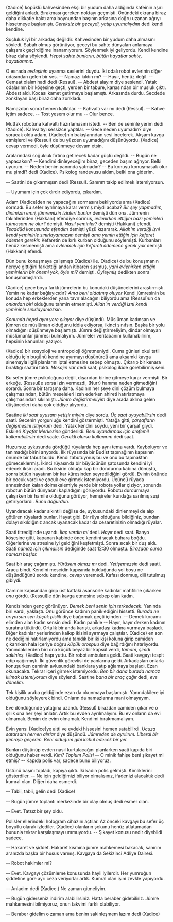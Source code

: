 
(Xadice) köpüklü kahvesinden ekşi bir yudum daha aldığında kafeinin aşırı geldiğini anladı. Bırakması
gereken noktayı geçmişti. Önündeki ekrana biraz daha dikkatle baktı ama boynundan başının arkasına
doğru uzanan ağrıyı hissetmeye başlamıştı. *Gereksiz bir geceydi, yatıp uyumalıydım* dedi kendi
kendine. 

Suçluluk iyi bir arkadaş değildir. Kahvesinden bir yudum daha almasını söyledi. Sabah olmuş
görünüyor, geceyi bu sahte dünyaları anlamaya çalışarak geçirdiğime inanamıyorum. Söylenmek iyi
geliyordu. Kendi kendine biraz daha söylendi. *Hepsi sahte bunların, bütün hayatlar sahte,
hayatlarımız.*

O esnada *evdeşinin* uyanma seslerini duydu. İki odalı robot evlerinin diğer odasından gelen bir
ses. -- Namazı kıldın mı? -- Hayır, henüz değil. -- Cemaat olalım hadi dedi (Ressul). -- Abdest
alayım diye seslendi. Yatak odalarının bir köşesine geçti, yerden bir tabure, karşısından bir musluk
çıktı. Abdest aldı. Kocası kamet getirmeye başlamıştı. Arkasında durdu. Secdede zonklayan başı biraz
daha zonkladı. 

Namazdan sonra hemen kalktılar. -- Kahvaltı var mı dedi (Ressul). -- Kahve içtim sadece. -- Tost
yesem olur mu -- Olur bence. 

Mutfak robotuna kahvaltı hazırlamasını istedi. -- Ben de seninle yerim dedi (Xadice). Kahvaltıyı
sessizce yaptılar. -- Gece neden uyumadın? diye soracak oldu adam, (Xadice)nin bakışlarından sesi
incelerek. Akşam kavga etmişlerdi ve (Ressul) de bu yüzden uyumadığını düşünüyordu. (Xadice) cevap
vermedi, öyle düşünmeye devam etsin. 

Aralarındaki soğukluk fırtına getirecek kadar güçlü değildi. -- Bugün ne yapacaksın? -- Kendimi
dinleyeceğim biraz, geceden başım ağrıyor. Belki uyurum. -- Neden benim yanımda yatmadın? -- Bu
konuyu konuşmasak olur mu şimdi? dedi (Xadice). Psikolog randevusu aldım, belki ona giderim. 

-- Saatini de çıkarmışsın dedi (Ressul). Sanırım takip edilmek istemiyorsun. 

-- Uyumam için çok dırdır ediyordu, çıkardım. 

Adam (Xadice)den ne yapacağını sormasını bekliyordu ama (Xadice) sormadı. Bu sefer ayrılmaya karar
vermiş miydi acaba? *Bir şey yapmadım, dinimizin emri, jûmremizin izinleri bunlar* demişti dün ona.
Jûmrenin fakihlerinden (Hakkani) efendiye sormuş, *evlenirken ettiğim bazı yeminleri tutmasam ne
olur?* demişti. *Nasıl yeminler?* demişti (Hakkani) efendi. *Teaddüd konusunda efendim* demişti yüzü
kızararak. *Allah'ın verdiği izni kendi yemininle sınırlayamazsın* demişti *ama yemin ettiğin için
kefaret ödemen gerekir.* Kefaretin de kırk kurban olduğunu söylemişti. Kurbanları henüz kesmemişti
ama *evlenmek için kefareti ödemene gerek yok* demişti (Hakkani) efendi. 

Dün bunu konuşmaya çalışmıştı (Xadice) ile. (Xadice) de bu konuşmanın nereye gittiğini farkettiği
andan itibaren susmuş, *yani evlenirken ettiğin yeminlerin bir önemi yok, öyle mi?* demişti.
*Öyleymiş* dedikten sonra konuşmamışlardı. 

(Xadice) gece boyu farklı jûmrelerin bu konudaki düşüncelerini araştırmıştı. Yemin ne kadar
bağlayıcıdır? *Ama beni aldatmış oluyor* Kendi jûmresinin bu konuda hep erkeklerden yana tavır
alacağını biliyordu ama (Ressul)un da *onlardan biri* olduğunu tahmin etmemişti. *Allah'ın verdiği
izni kendi yemininle sınırlayamazsın.*


*Sonunda hepsi aynı yere çıkıyor* diye düşündü. Müslüman kadınsan ve jûmren de müslüman olduğunu
iddia ediyorsa, ikinci sınıfsın. Başka bir yolu olmadığını düşünmeye başlamıştı. Jûmre
değiştirmeliyim, dindar olmayan müslümanlar jûmresi bulmalıyım. Jûmreler veritabanını
kullanabilirim, hepsinin kanunları yazıyor. 

(Xadice) bir sosyoloji ve antropoloji öğretmeniydi. Cuma günleri okul tatil olduğu için bugünü
kendine ayırmayı düşünürdü ama akşamki kavga sinemayla ilgili planlarını iptal etmesine sebep
olmuştu. Çıkarıp bir kenara bıraktığı saatini taktı. *Mesajın var* dedi saat, psikolog ikide
görebilirmiş seni. 

Bu sefer jûmre psikoloğuna değil, dışarıdan birine gitmeye karar vermişti. Bir erkeğe. (Ressul)e
sorsa izin vermezdi, (Nurr) hanıma neden gitmediğini sorardı. Sonra bir tartışma daha. Kadının her
şeye dini çözüm bulmaya çalışmasından, bütün meseleleri izah ederken ahireti hatırlatmaya
çalışmasından sıkılmıştı. *Jûmre değiştirmeliyim* diye arada aklına gelen düşünceleri daha çok
ciddiye alıyordu. 

Saatine *iki saat uyusam yetişir miyim* diye sordu. *Üç saat uyuyabilirsin* dedi saati. Gecenin
yorgunluğu kendini göstermişti. Yatağa gitti, *çarşafların değişmesini istiyorum* dedi. Yatak
kendini soydu, yeni bir çarşaf giydi. Eskileri *Kıyafet Merkezine* gönderildi. *Beni uyandırmak için
amfemil kullanabilirsin* dedi saate. *Gerekli olursa kullanırım* dedi saat. 

Huzursuz uykusunda gördüğü rüyalarda hep aynı tema vardı. Kayboluyor ve tanımadığı birini arıyordu.
İlk rüyasında bir Budist tapınağının kapısının önünde bir tabut buldu. Kendi tabutuymuş bu ve
onu bu tapınaktan gömeceklermiş. İkinci rüyasında bir büyücünün şatosunda kendini iyi edecek iksiri
aradı. Bu iksirin olduğu kap bir dondurma kabına dönüştü, sonra bütün hayatının bir kar küresinden
seyredildiğini gördü. Evinin önünde bir çocuk vardı ve çocuk eve girmek istemiyordu. Üçüncü rüyada
annesinden kalan dolmakalemiyle yerde bir robota yollar çiziyor, sonunda robotun bütün dünyasını
kapladığını görüyordu. Robotu durdurmaya çalışırken bir hamile olduğunu görüyor, hemşireler kundağa
sarılmış suşi getiriyorlardı. *Bunu doğurdun.*

Uyandıracak kadar sıkıntılı değilse de, uykusundaki dinlenmeyi de alıp götüren rüyalardı bunlar.
Hayat gibi. Bir rüya olduğunu bildiğiniz, bundan dolayı sıkıldığınız ancak uyanacak kadar da
cesaretinizin olmadığı rüyalar. 

Saati titrediğinde uyandı. *İlaç verdin mi* dedi. *Hayır* dedi saat. Banyo köşesine gitti, kapanan
kabinde önce kendini sıcak buhara boğdu. Ciğerlerine ve stresine iyi geldiğini keşfetmişti. Sonra
sıcak bir duş aldı. Saati *namaz için çıkmalısın* dediğinde saat 12:30 olmuştu. *Birazdan cuma
namazı başlar.*

Saat bir araç çağırmıştı. *Yürüsem olmaz mı* dedi. *Yetişemezsin* dedi saati. Araca bindi. Kendini
mescidin kapısında bulduğunda yol boyu ne düşündüğünü sordu kendine, cevap veremedi. Kafası donmuş,
dili tutulmuş gibiydi. 

Caminin kapısından girip üst kattaki asansörle kadınlar mahfiline çıkarken *onu* gördü. (Ressul)le dün kavga
etmesine sebep olan kadın. 

Kendisinden genç görünüyor. *Demek beni senin için terkedecek.*  Yanında biri vardı, yaklaştı. Onu
görünce kadının paniklediğini hissetti. *Burada ne arıyorsun sen küçük pislik* diye bağırmak geçti
içinden. -- Demek kocamı elimden alan kadın sensin dedi. Kadın panikle -- Hayır, hayır derken
kadının suratına tükürdü. Ortalık bir anda karıştı, arkadaşı kadına vurmaya başladı. Diğer kadınlar
yerlerinden kalkıp ikisini ayırmaya çalıştılar. (Xadice) en son ne dediğini hatırlamıyordu ama
tanıdık bir iki kişi koluna girip camiden çıkarırken hala içeriye doğru *küçük orospuu* diye
bağırdığını hatırlıyordu. Yanındakilerden biri ona küçük beyaz bir kapsül verdi, *tamam, şimdi sakinleş.*
(Xadice) hapı yuttu. Bir robot ambulans geldi. Saati kavgayı tespit edip çağırmıştı. İki güvenlik
görevlisi de yanlarına geldi. Arkadaşları onlarla konuşurken caminin avlusundaki banklara yatıp
ağlamaya başladı. Ezan okunacaktı. Tekrar içeri girmek istemiyordu. *Ben bir daha burada namaz
kılmak istemiyorum* diye söylendi. Saatine *bana bir araç çağır* dedi, *eve dönelim.*

Tek kişilik araba geldiğinde ezan da okunmaya başlamıştı. Yanındakilere iyi olduğunu söyleyerek
bindi. Onların da namazlarına mani olmayayım. 

Eve döndüğünde yatağına uzandı. (Ressul) birazdan camiden çıkar ve o şıllık ona her şeyi anlatır.
Artık bu evden ayrılmalıyım. Bu ev onların da evi olmamalı. Benim de evim olmamalı. Kendimi
bırakmamalıyım. 

Evin yarısı (Xadice)ye aitti ve evdeki hissesini hemen satabilirdi. *Ucuza satarsam hemen alırlar*
diye düşündü. *Jûmreden de ayrılırım. Liberal bir jûmreye geçerim. Beni olduğum gibi kabul edecek
bir yer.* 

Bunları düşünüp evden nasıl kurtulacağını planlarken saati kapıda biri olduğunu haber verdi. *Kim?*
*Toplum Polisi* -- O minik fahişe beni şikayet mi etmiş? -- Kapıda polis var, sadece bunu biliyoruz. 

Üstünü başını topladı, kapıya çıktı. İki kadın polis gelmişti. Kimliklerini gösterdiler. -- Ne için
geldiğimizi biliyor olmalısınız, ifadenizi alacaktık dedi kumral olan. Diğeri daha esmerdi. 

-- Tabii, tabii, gelin dedi (Xadice)

-- Bugün jûmre toplantı merkezinde bir olay olmuş dedi esmer olan. 

-- Evet. Tatsız bir şey oldu. 

Polisler ellerindeki hologram cihazını açtılar. Az önceki kavgayı bu sefer üç boyutlu olarak
izlediler. (Xadice) olanların şokunu henüz atlatamadan bununla tekrar karşılaşmayı ummuyordu. --
Şikayet konusu nedir diyebildi sadece. 

-- Hakaret ve şiddet. Hakaret kısmına jumre mahkemesi bakacak, sanırım aranızda başka bir husus
varmış. Kavgaya da Sekizinci Adliye Dairesi. 

-- Robot hakimler mi?

-- Evet. Kavgayı çözümleme konusunda hayli iyilerdir. Her yumruğun şiddetine göre ayrı ceza
veriyorlar artık. Kumral olan işini zevkle yapıyordu. 

-- Anladım dedi (Xadice.) Ne zaman gitmeliyim. 

-- Bugün giderseniz indirim alabilirsiniz. Hatta beraber gidebiliriz. Jûmre mahkemesini bilmiyoruz,
onun takvimi farklı olabiliyor. 

-- Beraber gidelim o zaman ama benim sakinleşmem lazım dedi (Xadice)

